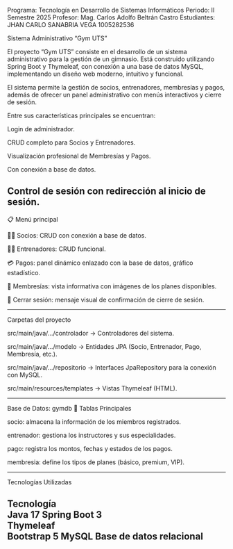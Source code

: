 Programa: Tecnología en Desarrollo de Sistemas Informáticos
Periodo: II Semestre 2025
Profesor: Mag. Carlos Adolfo Beltrán Castro
Estudiantes: JHAN CARLO SANABRIA VEGA 1005282536



Sistema Administrativo “Gym UTS”


El proyecto “Gym UTS” consiste en el desarrollo de un sistema administrativo para la gestión de un gimnasio.
Está construido utilizando Spring Boot y Thymeleaf, con conexión a una base de datos MySQL,
implementando un diseño web moderno, intuitivo y funcional.

El sistema permite la gestión de socios, entrenadores, membresías y pagos,
además de ofrecer un panel administrativo con menús interactivos y cierre de sesión.

Entre sus características principales se encuentran:

Login de administrador.

CRUD completo para Socios y Entrenadores.

Visualización profesional de Membresías y Pagos.

Con conexión a base de datos.

Control de sesión con redirección al inicio de sesión.
----------------------------------------------------------------------------------------
📋 Menú principal

🧍‍♂️ Socios: CRUD con conexión a base de datos.

🏋️‍♂️ Entrenadores: CRUD funcional.

💳 Pagos: panel dinámico enlazado con la base de datos, gráfico estadístico.

💼 Membresías: vista informativa con imágenes de los planes disponibles.

🚪 Cerrar sesión: mensaje visual de confirmación de cierre de sesión.

--------------------------------------------------------------------------------------------


Carpetas del proyecto

src/main/java/.../controlador → Controladores del sistema.

src/main/java/.../modelo → Entidades JPA (Socio, Entrenador, Pago, Membresía, etc.).

src/main/java/.../repositorio → Interfaces JpaRepository para la conexión con MySQL.

src/main/resources/templates → Vistas Thymeleaf (HTML).

--------------------------------------------------------------------------------------------



Base de Datos: gymdb
🔹 Tablas Principales

socio: almacena la información de los miembros registrados.

entrenador: gestiona los instructores y sus especialidades.

pago: registra los montos, fechas y estados de los pagos.

membresia: define los tipos de planes (básico, premium, VIP).

-----------------------------------------------------------------------------------------------


Tecnologías Utilizadas

Tecnología	
Java 17	
Spring Boot 3	
Thymeleaf	
Bootstrap 5	
MySQL	Base de datos relacional
------------------------------------------------------------------------------------------------

  
